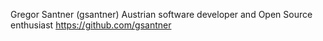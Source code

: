 Gregor Santner (gsantner)
Austrian software developer and Open Source enthusiast
https://github.com/gsantner


